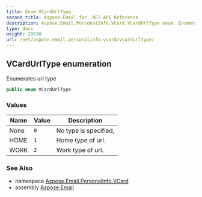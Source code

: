 ```yaml
---
title: Enum VCardUrlType
second_title: Aspose.Email for .NET API Reference
description: Aspose.Email.PersonalInfo.VCard.VCardUrlType enum. Enumerates url type
type: docs
weight: 20030
url: /net/aspose.email.personalinfo.vcard/vcardurltype/
---
```

## VCardUrlType enumeration

Enumerates url type

```csharp
public enum VCardUrlType
```

### Values

| Name | Value | Description |
| --- | --- | --- |
| None | `0` | No type is specified, |
| HOME | `1` | Home type of url. |
| WORK | `2` | Work type of url. |

### See Also

* namespace [Aspose.Email.PersonalInfo.VCard](../../aspose.email.personalinfo.vcard/)
* assembly [Aspose.Email](../../)


